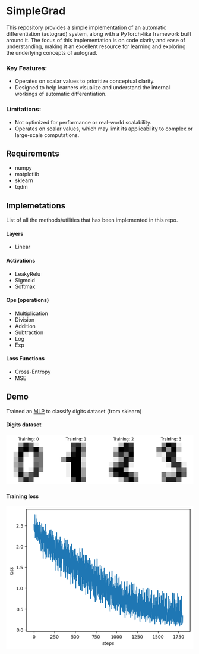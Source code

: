 # SimpleGrad

This repository provides a simple implementation of an automatic differentiation (autograd) system, along with a PyTorch-like framework built around it. The focus of this implementation is on code clarity and ease of understanding, making it an excellent resource for learning and exploring the underlying concepts of autograd.

### Key Features:

* Operates on scalar values to prioritize conceptual clarity.
* Designed to help learners visualize and understand the internal workings of automatic differentiation.

### Limitations:

* Not optimized for performance or real-world scalability.
* Operates on scalar values, which may limit its applicability to complex or large-scale computations.


## Requirements
* numpy
* matplotlib
* sklearn
* tqdm

## Implemetations
List of all the methods/utilities that has been implemented in this repo.

#### Layers
* Linear

#### Activations
* LeakyRelu
* Sigmoid
* Softmax

#### Ops (operations)
* Multiplication
* Division
* Addition
* Subtraction
* Log
* Exp

#### Loss Functions
* Cross-Entropy
* MSE

## Demo
Trained an [MLP](https://github.com/DarvinX/SimpleGrad/blob/main/demo_MLP.ipynb) to classify digits dataset (from sklearn)

#### Digits dataset
![Digits dataset](./Images/digits.png)


#### Training loss
![Training loss](./Images/train_loss_mlp.png)